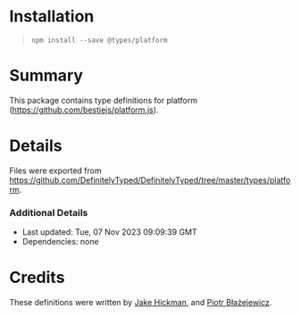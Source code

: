 # Installation
> `npm install --save @types/platform`

# Summary
This package contains type definitions for platform (https://github.com/bestiejs/platform.js).

# Details
Files were exported from https://github.com/DefinitelyTyped/DefinitelyTyped/tree/master/types/platform.

### Additional Details
 * Last updated: Tue, 07 Nov 2023 09:09:39 GMT
 * Dependencies: none

# Credits
These definitions were written by [Jake Hickman](https://github.com/JakeH), and [Piotr Błażejewicz](https://github.com/peterblazejewicz).
